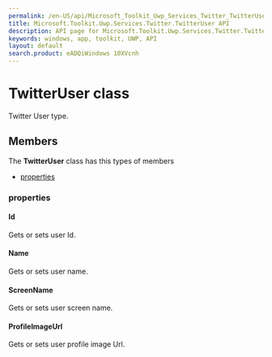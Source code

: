 ```yaml
---
permalink: /en-US/api/Microsoft_Toolkit_Uwp_Services_Twitter_TwitterUser.htm
title: Microsoft.Toolkit.Uwp.Services.Twitter.TwitterUser API 
description: API page for Microsoft.Toolkit.Uwp.Services.Twitter.TwitterUser
keywords: windows, app, toolkit, UWP, API
layout: default
search.product: eADQiWindows 10XVcnh
---
```



# TwitterUser class

Twitter User type.

## Members

The **TwitterUser** class has this types of members

* [properties](#properties)

### properties

#### Id

Gets or sets user Id.



#### Name

Gets or sets user name.



#### ScreenName

Gets or sets user screen name.



#### ProfileImageUrl

Gets or sets user profile image Url.


